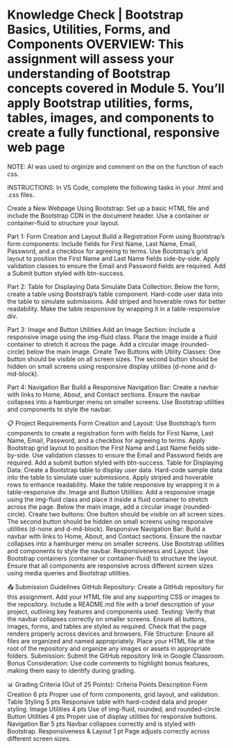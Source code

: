 # Knowledge Check | Bootstrap Basics, Utilities, Forms, and Components OVERVIEW: This assignment will assess your understanding of Bootstrap concepts covered in Module 5. You’ll apply Bootstrap utilities, forms, tables, images, and components to create a fully functional, responsive web page

NOTE: AI was used to orginize and comment on the on the function of each css.

INSTRUCTIONS: In VS Code, complete the following tasks in your .html and .css files.

Create a New Webpage Using Bootstrap:
Set up a basic HTML file and include the Bootstrap CDN in the document header.
Use a container or container-fluid to structure your layout.

Part 1: Form Creation and Layout
Build a Registration Form using Bootstrap’s form components:
Include fields for First Name, Last Name, Email, Password, and a checkbox for agreeing to terms.
Use Bootstrap’s grid layout to position the First Name and Last Name fields side-by-side.
Apply validation classes to ensure the Email and Password fields are required.
Add a Submit button styled with btn-success.

Part 2: Table for Displaying Data
Simulate Data Collection:
Below the form, create a table using Bootstrap’s table component.
Hard-code user data into the table to simulate submissions.
Add striped and hoverable rows for better readability.
Make the table responsive by wrapping it in a table-responsive div.

Part 3: Image and Button Utilities
Add an Image Section:
Include a responsive image using the img-fluid class.
Place the image inside a fluid container to stretch it across the page.
Add a circular image (rounded-circle) below the main image.
Create Two Buttons with Utility Classes:
One button should be visible on all screen sizes.
The second button should be hidden on small screens using responsive display utilities (d-none and d-md-block).

Part 4: Navigation Bar
Build a Responsive Navigation Bar:
Create a navbar with links to Home, About, and Contact sections.
Ensure the navbar collapses into a hamburger menu on smaller screens.
Use Bootstrap utilities and components to style the navbar.

📋 Project Requirements
Form Creation and Layout:
Use Bootstrap’s form components to create a registration form with fields for First Name, Last Name, Email, Password, and a checkbox for agreeing to terms.
Apply Bootstrap grid layout to position the First Name and Last Name fields side-by-side.
Use validation classes to ensure the Email and Password fields are required.
Add a submit button styled with btn-success.
Table for Displaying Data:
Create a Bootstrap table to display user data.
Hard-code sample data into the table to simulate user submissions.
Apply striped and hoverable rows to enhance readability.
Make the table responsive by wrapping it in a table-responsive div.
Image and Button Utilities:
Add a responsive image using the img-fluid class and place it inside a fluid container to stretch across the page.
Below the main image, add a circular image (rounded-circle).
Create two buttons:
One button should be visible on all screen sizes.
The second button should be hidden on small screens using responsive utilities (d-none and d-md-block).
Responsive Navigation Bar:
Build a navbar with links to Home, About, and Contact sections.
Ensure the navbar collapses into a hamburger menu on smaller screens.
Use Bootstrap utilities and components to style the navbar.
Responsiveness and Layout:
Use Bootstrap containers (container or container-fluid) to structure the layout.
Ensure that all components are responsive across different screen sizes using media queries and Bootstrap utilities.

📤 Submission Guidelines
GitHub Repository:
Create a GitHub repository for this assignment.
Add your HTML file and any supporting CSS or images to the repository.
Include a README.md file with a brief description of your project, outlining key features and components used.
Testing:
Verify that the navbar collapses correctly on smaller screens.
Ensure all buttons, images, forms, and tables are styled as required.
Check that the page renders properly across devices and browsers.
File Structure:
Ensure all files are organized and named appropriately.
Place your HTML file at the root of the repository and organize any images or assets in appropriate folders.
Submission:
Submit the GitHub repository link in Google Classroom.
Bonus Consideration:
Use code comments to highlight bonus features, making them easy to identify during grading.

📊 Grading Criteria (Out of 25 Points):
Criteria
Points
Description
Form Creation
6 pts
Proper use of form components, grid layout, and validation.
Table Styling
5 pts
Responsive table with hard-coded data and proper styling.
Image Utilities
4 pts
Use of img-fluid, rounded, and rounded-circle.
Button Utilities
4 pts
Proper use of display utilities for responsive buttons.
Navigation Bar
5 pts
Navbar collapses correctly and is styled with Bootstrap.
Responsiveness & Layout
1 pt
Page adjusts correctly across different screen sizes.
